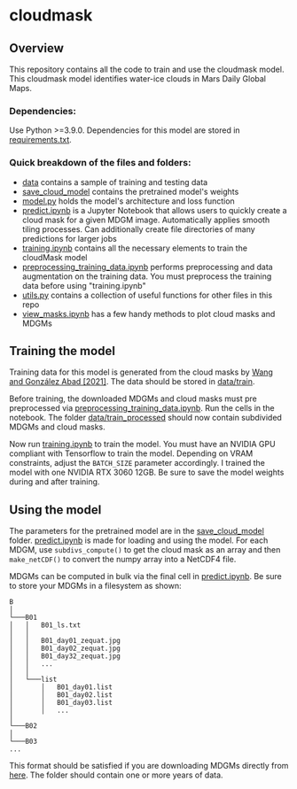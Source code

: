 # cloudmask

## Overview
This repository contains all the code to train and use the cloudmask model. This cloudmask model identifies water-ice clouds in Mars Daily Global Maps. 

### Dependencies:
Use Python >=3.9.0. Dependencies for this model are stored in [requirements.txt](requirements.txt).

### Quick breakdown of the files and folders:
- [data](data) contains a sample of training and testing data
- [save_cloud_model](save_cloud_model) contains the pretrained model's weights
- [model.py](model.py) holds the model's architecture and loss function
- [predict.ipynb](predict.ipynb) is a Jupyter Notebook that allows users to quickly create a cloud mask for a given MDGM image. Automatically applies smooth tiling processes. Can additionally create file directories of many predictions for larger jobs
- [training.ipynb](training.ipynb) contains all the necessary elements to train the cloudMask model
- [preprocessing_training_data.ipynb](preprocessing_training_data.ipynb) performs preprocessing and data augmentation on the training data. You must preprocess the training data before using "training.ipynb"
- [utils.py](utils.py) contains a collection of useful functions for other files in this repo
- [view_masks.ipynb](view_masks.ipynb) has a few handy methods to plot cloud masks and MDGMs

## Training the model
Training data for this model is generated from the cloud masks by [Wang and González Abad [2021]](https://doi.org/10.3390/geosciences11080324). The data should be stored in [data/train](data/train).

Before training, the downloaded MDGMs and cloud masks must pre preprocessed via [preprocessing_training_data.ipynb](preprocessing_training_data.ipynb). Run the cells in the notebook. The folder [data/train_processed](data/train_processed) should now contain subdivided MDGMs and cloud masks.

Now run [training.ipynb](training.ipynb) to train the model. You must have an NVIDIA GPU compliant with Tensorflow to train the model. Depending on VRAM constraints, adjust the `BATCH_SIZE` parameter accordingly. I trained the model with one NVIDIA RTX 3060 12GB. Be sure to save the model weights during and after training.

## Using the model
The parameters for the pretrained model are in the [save_cloud_model](save_cloud_model) folder. [predict.ipynb](predict.ipynb) is made for loading and using the model. For each MDGM, use `subdivs_compute()` to get the cloud mask as an array and then `make_netCDF()` to convert the numpy array into a NetCDF4 file.

MDGMs can be computed in bulk via the final cell in [predict.ipynb](predict.ipynb). Be sure to store your MDGMs in a filesystem as shown:
```
B
│
└───B01
│   │   B01_ls.txt
│   │
│   │   B01_day01_zequat.jpg
│   │   B01_day02_zequat.jpg
│   │   B01_day32_zequat.jpg
│   │   ...
│   │
│   └───list
│       │   B01_day01.list
│       │   B01_day02.list
│       │   B01_day03.list
│       │   ...
│
└───B02
│
└───B03
...
```
This format should be satisfied if you are downloading MDGMs directly from [here](https://doi.org/10.7910/DVN/U3766S). The folder should contain one or more years of data.